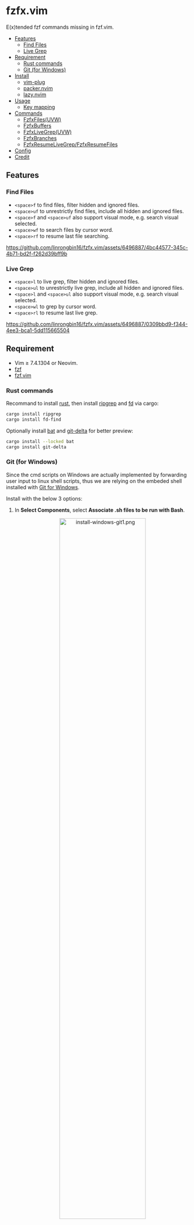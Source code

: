 # fzfx.vim

E(x)tended fzf commands missing in fzf.vim.

- [Features](#features)
  - [Find Files](#find-files)
  - [Live Grep](#live-grep)
- [Requirement](#requirement)
  - [Rust commands](#rust-commands)
  - [Git (for Windows)](#git-for-windows)
- [Install](#install)
  - [vim-plug](#vim-plug)
  - [packer.nvim](#packernvim)
  - [lazy.nvim](#lazynvim)
- [Usage](#usage)
  - [Key mapping](#key-mapping)
- [Commands](#commands)
  - [FzfxFiles(UVW)](#fzfxfilesuvw)
  - [FzfxBuffers](#fzfxbuffers)
  - [FzfxLiveGrep(UVW)](#fzfxlivegrepuvw)
  - [FzfxBranches](#fzfxbranches)
  - [FzfxResumeLiveGrep/FzfxResumeFiles](#fzfxresumelivegrepfzfxresumefiles)
- [Config](#config)
- [Credit](#credit)

## Features

### Find Files

* `<space>f` to find files, filter hidden and ignored files.
* `<space>uf` to unrestrictly find files, include all hidden and ignored files.
* `<space>f` and `<space>uf` also support visual mode, e.g. search visual selected.
* `<space>wf` to search files by cursor word.
* `<space>rf` to resume last file searching.

https://github.com/linrongbin16/fzfx.vim/assets/6496887/4bc44577-345c-4b71-bd2f-f262d39bff9b

### Live Grep

* `<space>l` to live grep, filter hidden and ignored files.
* `<space>ul` to unrestrictly live grep, include all hidden and ignored files.
* `<space>l` and `<space>ul` also support visual mode, e.g. search visual selected.
* `<space>wl` to grep by cursor word.
* `<space>rl` to resume last live grep.

https://github.com/linrongbin16/fzfx.vim/assets/6496887/0309bbd9-f344-4ee3-bca1-5dd115665504

## Requirement

- Vim &ge; 7.4.1304 or Neovim.
- [fzf](https://github.com/junegunn/fzf)
- [fzf.vim](https://github.com/junegunn/fzf.vim)

### Rust commands

Recommand to install [rust](https://www.rust-lang.org/), then install [ripgrep](https://github.com/BurntSushi/ripgrep) and [fd](https://github.com/sharkdp/fd) via cargo:

```bash
cargo install ripgrep
cargo install fd-find
```

Optionally install [bat](https://github.com/sharkdp/bat) and [git-delta](https://dandavison.github.io/delta/installation.html) for better preview:

```bash
cargo install --locked bat
cargo install git-delta
```

### Git (for Windows)

Since the cmd scripts on Windows are actually implemented by forwarding
user input to linux shell scripts, thus we are relying on the embeded shell installed with
[Git for Windows](https://git-scm.com/download/win).

Install with the below 3 options:

1. In **Select Components**, select **Associate .sh files to be run with Bash**.
   <!-- ![install-windows-git1](https://github.com/linrongbin16/fzfx.vim/assets/6496887/6e1065f4-9d94-4564-848f-3f505e3e5b0c) -->
   <p align="center" width="70%">
       <img alt="install-windows-git1.png" src="https://github.com/linrongbin16/fzfx.vim/assets/6496887/6e1065f4-9d94-4564-848f-3f505e3e5b0c"
           width="70%" />
   </p>

2. In **Adjusting your PATH environment**, select **Use Git and optional Unix
   tools from the Command Prompt**.
   <!-- ![install-windows-git2](https://github.com/linrongbin16/fzfx.vim/assets/6496887/d1b73beb-c95f-4fba-83c7-2eaf369db692) -->
   <p align="center" width="70%">
       <img alt="install-windows-git2.png" src="https://github.com/linrongbin16/fzfx.vim/assets/6496887/d1b73beb-c95f-4fba-83c7-2eaf369db692"
           width="70%" />
   </p>

3. In **Configuring the terminal emulator to use with Git Bash**, select **Use
   Windows's default console window**.
   <!-- ![install-windows-git3](https://github.com/linrongbin16/fzfx.vim/assets/6496887/1b05584f-a030-4555-b588-f344f933a523) -->
   <p align="center" width="70%">
       <img alt="install-windows-git3.png" src="https://github.com/linrongbin16/fzfx.vim/assets/6496887/1b05584f-a030-4555-b588-f344f933a523"
           width="70%" />
   </p>

After this step, **git.exe** and Linux built-in commands(**sh.exe**, **cp.exe**,
**mv.exe**, **ls.exe**, etc) will be available in **%PATH%**.

## Install

### [vim-plug](https://github.com/junegunn/vim-plug)

```vim
call plug#begin()

Plug 'junegunn/fzf', { 'do': { -> fzf#install() } }
Plug 'junegunn/fzf.vim'
Plug 'linrongbin16/fzfx.vim'

call plug#end()
```

### [packer.nvim](https://github.com/wbthomason/packer.nvim)

```lua
return require('packer').startup(function(use)

    use { "junegunn/fzf", run = ":call fzf#install()" }
    use { "junegunn/fzf.vim", requires = { "junegunn/fzf" } }
    use {
        "linrongbin16/fzfx.vim",
        requires = {
            "junegunn/fzf",
            "junegunn/fzf.vim",
        },
    }

end)
```

### [lazy.nvim](https://github.com/folke/lazy.nvim)

```lua
return {

    { "junegunn/fzf", build = ":call fzf#install()" },
    { "junegunn/fzf.vim", dependencies = { "junegunn/fzf" } },
    {
        "linrongbin16/fzfx.vim",
        dependencies = {
            "junegunn/fzf",
            "junegunn/fzf.vim"
        },
    },

}
```

## Usage

### Key mapping

For Vim:

```vim
" files
nnoremap <space>f :\<C-U>FzfxFiles<CR>
xnoremap <space>f :\<C-U>FzfxFilesV<CR>
" deprecated, use FzfxFilesU instead
" nnoremap <space>uf :\<C-U>FzfxUnrestrictedFiles<CR>
nnoremap <space>uf :\<C-U>FzfxFilesU<CR>
xnoremap <space>uf :\<C-U>FzfxFilesUV<CR>

" find files by cursor word
nnoremap <space>wf :\<C-U>FzfxFilesW<CR>
nnoremap <space>uwf :\<C-U>FzfxFilesUW<CR>

" buffers
nnoremap <space>b :\<C-U>FzfxBuffers<CR>

" live grep
nnoremap <space>l :\<C-U>FzfxLiveGrep<CR>
" deprecated, use FzfxLiveGrepV instead
" xnoremap <space>l :\<C-U>FzfxLiveGrepVisual<CR>
xnoremap <space>l :\<C-U>FzfxLiveGrepV<CR>
" deprecated, use FzfxLiveGrepU instead
" nnoremap <space>ul :\<C-U>FzfxUnrestrictedLiveGrep<CR>
nnoremap <space>ul :\<C-U>FzfxLiveGrepU<CR>
" deprecated, use FzfxLiveGrepUV instead
" xnoremap <space>ul :\<C-U>FzfxUnrestrictedLiveGrepVisual<CR>
xnoremap <space>ul :\<C-U>FzfxLiveGrepUV<CR>

" grep word
" deprecated, use FzfxLiveGrepW instead
" nnoremap <space>wl :\<C-U>FzfxGrepWord<CR>
nnoremap <space>wl :\<C-U>FzfxLiveGrepW<CR>
" deprecated, use FzfxLiveGrepUW instead
" nnoremap <space>uwl :\<C-U>FzfxUnrestrictedGrepWord<CR>
nnoremap <space>uwl :\<C-U>FzfxLiveGrepUW<CR>

" git branches
nnoremap <space>gb :\<C-U>FzfxBranches<CR>

```

For Neovim:

```lua
-- files
vim.keymap.set('n', '<space>f', '<cmd>FzfxFiles<cr>',
        {silent=true, noremap=true, desc="Search files"})
vim.keymap.set('x', '<space>f', ':<C-U>FzfxFilesV<CR>',
        {silent=true, noremap=true, desc="Search files"})
vim.keymap.set('n', '<space>uf',
        -- deprecated, use FzfxFilesU instead
        -- '<cmd>FzfxUnrestrictedFiles<cr>',
        '<cmd>FzfxFilesU<cr>',
        {silent=true, noremap=true, desc="Unrestricted search files"})
vim.keymap.set('x', '<space>uf',
        ':<C-U>FzfxFilesUV<CR>',
        {silent=true, noremap=true, desc="Unrestricted search files"})

-- find files by cursor word
vim.keymap.set('n', '<space>wf', '<cmd>FzfxFilesW<cr>',
        {silent=true, noremap=true, desc="Search files by cursor word"})
vim.keymap.set('n', '<space>uwf', '<cmd>FzfxFilesUW<cr>',
        {silent=true, noremap=true, desc="Unrestricted search files by cursor word"})

-- buffers
vim.keymap.set('n', '<space>b', '<cmd>FzfxBuffers<cr>',
        {silent=true, noremap=true, desc="Search buffers"})

-- live grep
vim.keymap.set('n', '<space>l',
        '<cmd>FzfxLiveGrep<cr>',
        {silent=true, noremap=true, desc="Live grep"})
vim.keymap.set('n', '<space>ul',
        -- deprecated, use FzfxLiveGrepU instead
        -- '<cmd>FzfxUnrestrictedLiveGrep<cr>',
        '<cmd>FzfxLiveGrepU<cr>',
        {silent=true, noremap=true, desc="Unrestricted live grep"})

vim.keymap.set('x', '<space>l',
        function()
            vim.cmd('execute "normal \\<ESC>"')
            -- deprecated, use FzfxLiveGrepV instead
            -- vim.cmd("FzfxLiveGrepVisual")
            vim.cmd("FzfxLiveGrepV")
        end,
        {silent=true, noremap=true, desc="Live grep"})
vim.keymap.set('x', '<space>ul',
        function()
            vim.cmd('execute "normal \\<ESC>"')
            -- deprecated, use FzfxLiveGrepUV instead
            -- vim.cmd("FzfxUnrestrictedLiveGrepVisual")
            vim.cmd("FzfxLiveGrepUV")
        end,
        {silent=true, noremap=true, desc="Live grep"})

-- grep word
vim.keymap.set('n', '<space>wl',
        -- deprecated, use FzfxLiveGrepW instead
        -- '<cmd>FzfxGrepWord<cr>',
        '<cmd>FzfxLiveGrepW<cr>',
        {silent=true, noremap=true, desc="Grep word under cursor"})
vim.keymap.set('n', '<space>uwl',
        -- deprecated, use FzfxLiveGrepUW instead
        -- '<cmd>FzfxUnrestrictedGrepWord<cr>',
        '<cmd>FzfxLiveGrepUW<cr>',
        {silent=true, noremap=true, desc="Unrestricted grep word under cursor"})

-- git branches
vim.keymap.set('n', '<space>gb', '<cmd>FzfxBranches<cr>',
        {silent=true, noremap=true, desc="Search git branches"})
```

Warning: to support visual mode key mapping, you must use one of below methods
to make visual selection working correctly:

1. Speicify `vim.cmd('execute "normal \\<ESC>"')` to exit visual mode before
   calling fzfx command.

2. Speicify `:<C-U>FzfxCommand<CR>` to calling fzfx command.

For details please see: https://github.com/neovim/neovim/discussions/24055#discussioncomment-6213580.

## Commands

The variants are named following below rules:

- Unrestricted searching (include hidden and ignored files) variants use `U` suffix.
- Searching by visual selection variants use `V` suffix.
- Searching by cursor word variants use `W` suffix.

### FzfxFiles(UVW)

- `FzfxFiles(U)` is almost the same with (`Fzf`)`Files`, except it's using fd command:

  ```bash
  # short version
  fd -cnever -tf -tl -L -i
  # e.g.
  fd --color=never --type f --type symlink --follow --ignore-case
  ```

  Note: the unrestricted variants add `-u` option.

- `FzfxFiles(U)V` is a variant of `FzfxFiles(U)`, except it searches by
  visual selection.

- `FzfxFiles(U)W` is a variant of `FzfxFiles(U)`, except it searches by
  cursor word, e.g. `expand('<cword>')`.

### FzfxBuffers

- `FzfxBuffers` is almost the same with (`Fzf`)`Buffers`, except it's using `ctrl-d`
  to delete buffers:

  https://github.com/linrongbin16/fzfx.vim/assets/6496887/1864fde1-0cba-40d2-8e53-b72140fb7675

### FzfxLiveGrep(UVW)

- `FzfxLiveGrep(U)` is almost the same with (`Fzf`)`RG`, except:

  1. it's using rg command:

     ```bash
     rg --column -n --no-heading --color=always -S
     # e.g.
     rg --column --line-number --no-heading --color=always --smart-case
     ```

     Note: the unrestricted variants add `-uu` options.

  2. it allows user add rg's raw options by parsing `--` flag, treat the left part
     as query content, the right side as rg's raw options. A most common use case
     is searching by file type (via `--glob` or `--iglob` option):

- `FzfxLiveGrep(U)V` is a variant of `FzfxLiveGrep(U)`, except it searches by
  visual selection:

- `FzfxLiveGrep(U)W` is a variant of `FzfxLiveGrep(U)`, except it searches by
  cursor word, e.g. `expand('<cword>')`.

### FzfxBranches

- `FzfxBranches` can search git branches, and use `ENTER` to switch to the
  selected branch:

  https://github.com/linrongbin16/fzfx.vim/assets/6496887/e4b3e4b9-9b38-4fd7-bb8b-b7946fc49232

### FzfxResumeLiveGrep/FzfxResumeFiles

- `FzfxResumeLiveGrep` can resume last live grep (include all variants).
- `FzfxResumeFiles` can resume last files search (include all variants).

## Config

There're some global variables you can speicify to config:

```vim
""" ======== find/grep commands ========

" live grep
let g:fzfx_grep_command = 'rg --column -n --no-heading --color=always -S'
let g:fzfx_unrestricted_grep_command = 'rg --column -n --no-heading --color=always -S -uu'

" files
let g:fzfx_find_command = 'fd -cnever -tf -tl -'
let g:fzfx_unrestricted_find_command = 'fd -cnever -tf -tl -L -u'

" git branches
let g:fzfx_git_branch_command = 'git branch -a --color'

""" ======== key actions ========

" live grep
let g:fzfx_live_grep_fzf_mode_action = 'ctrl-f'
let g:fzfx_live_grep_rg_mode_action = 'ctrl-r'

" buffers
let g:fzfx_buffers_close_action = 'ctrl-d'

""" ======== resume last search ========

" live grep resume
let g:fzfx_resume_live_grep_cache = '~/.cache/'.(has('nvim') ? 'nvim' : 'vim').'/fzfx.vim/resume_live_grep_cache'
let g:fzfx_resume_live_grep_opts_cache = '~/.cache/'.(has('nvim') ? 'nvim' : 'vim').'/fzfx.vim/resume_live_grep_opts_cache'

" files resume
let g:fzfx_resume_files_cache = '~/.cache/'.(has('nvim') ? 'nvim' : 'vim').'/fzfx.vim/resume_files_cache'
let g:fzfx_resume_files_opts_cache = '~/.cache/'.(has('nvim') ? 'nvim' : 'vim').'/fzfx.vim/resume_files_opts_cache'
```

## Credit

- [fzf.vim](https://github.com/junegunn/fzf.vim): Things you can do with
  [fzf](https://github.com/junegunn/fzf) and Vim.
- [fzf-lua](https://github.com/ibhagwan/fzf-lua): Improved fzf.vim written in lua.

